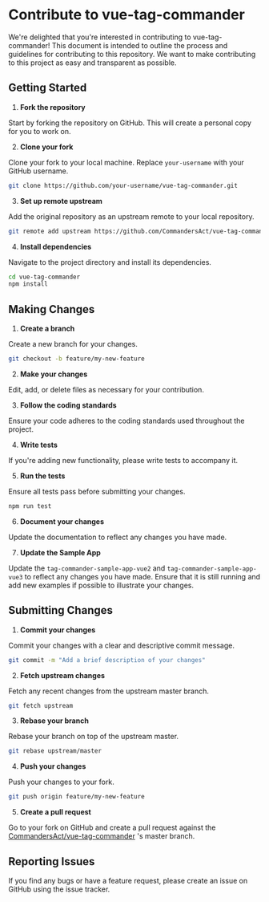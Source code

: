 # Contribute to vue-tag-commander

We're delighted that you're interested in contributing to vue-tag-commander! This document is intended to outline the process and guidelines for contributing to this repository. We want to make contributing to this project as easy and transparent as possible.

## Getting Started

1. **Fork the repository**

Start by forking the repository on GitHub. This will create a personal copy for you to work on.

2. **Clone your fork**

Clone your fork to your local machine. Replace `your-username` with your GitHub username.

```bash
git clone https://github.com/your-username/vue-tag-commander.git
```

3. **Set up remote upstream**

Add the original repository as an upstream remote to your local repository.

```bash
git remote add upstream https://github.com/CommandersAct/vue-tag-commander.git
```

4. **Install dependencies**

Navigate to the project directory and install its dependencies.

```bash
cd vue-tag-commander
npm install
```

## Making Changes

1. **Create a branch**

Create a new branch for your changes.

```bash
git checkout -b feature/my-new-feature
```

2. **Make your changes**

Edit, add, or delete files as necessary for your contribution.

3. **Follow the coding standards**

Ensure your code adheres to the coding standards used throughout the project.

4. **Write tests**

If you're adding new functionality, please write tests to accompany it.

5. **Run the tests**

Ensure all tests pass before submitting your changes.

```bash
npm run test
```

6. **Document your changes**

Update the documentation to reflect any changes you have made.

7. **Update the Sample App**

Update the `tag-commander-sample-app-vue2` and `tag-commander-sample-app-vue3` to reflect any changes you have made. Ensure that it is still running and add new examples if possible to illustrate your changes.


## Submitting Changes

1. **Commit your changes**

Commit your changes with a clear and descriptive commit message.

```bash
git commit -m "Add a brief description of your changes"
```

2. **Fetch upstream changes**

Fetch any recent changes from the upstream master branch.

```bash
git fetch upstream
```

3. **Rebase your branch**

Rebase your branch on top of the upstream master.

```bash
git rebase upstream/master
```

4. **Push your changes**

Push your changes to your fork.

```bash
git push origin feature/my-new-feature
```

5. **Create a pull request**

Go to your fork on GitHub and create a pull request against the [CommandersAct/vue-tag-commander](https://github.com/CommandersAct/vue-tag-commander) 's master branch.

## Reporting Issues

If you find any bugs or have a feature request, please create an issue on GitHub using the issue tracker.

